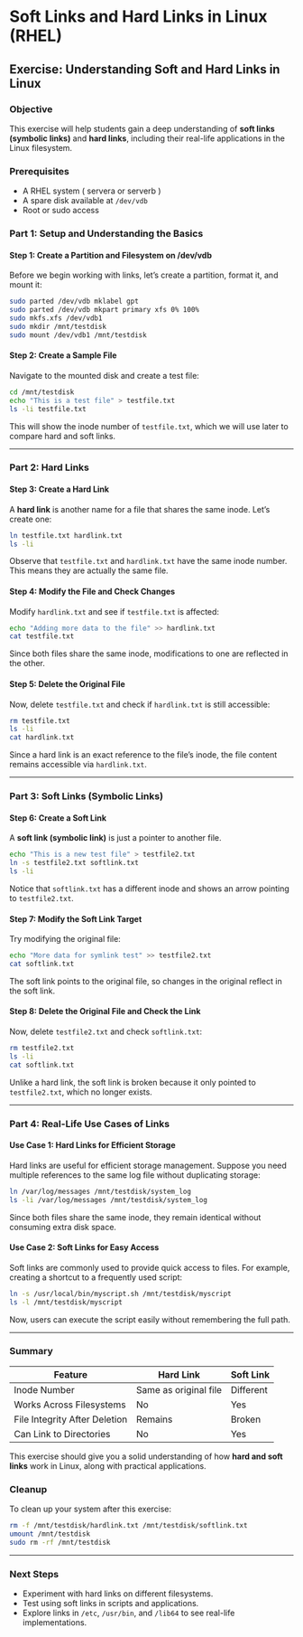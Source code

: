 # Soft Links and Hard Links in Linux (RHEL)

## Exercise: Understanding Soft and Hard Links in Linux

### **Objective**
This exercise will help students gain a deep understanding of **soft links (symbolic links)** and **hard links**, including their real-life applications in the Linux filesystem.

### **Prerequisites**
- A RHEL system  ( servera or serverb )
- A spare disk available at `/dev/vdb`
- Root or sudo access

### **Part 1: Setup and Understanding the Basics**
#### **Step 1: Create a Partition and Filesystem on /dev/vdb**
Before we begin working with links, let’s create a partition, format it, and mount it:

```bash
sudo parted /dev/vdb mklabel gpt
sudo parted /dev/vdb mkpart primary xfs 0% 100%
sudo mkfs.xfs /dev/vdb1
sudo mkdir /mnt/testdisk
sudo mount /dev/vdb1 /mnt/testdisk
```

#### **Step 2: Create a Sample File**
Navigate to the mounted disk and create a test file:

```bash
cd /mnt/testdisk
echo "This is a test file" > testfile.txt
ls -li testfile.txt
```

This will show the inode number of `testfile.txt`, which we will use later to compare hard and soft links.

---

### **Part 2: Hard Links**
#### **Step 3: Create a Hard Link**
A **hard link** is another name for a file that shares the same inode. Let’s create one:

```bash
ln testfile.txt hardlink.txt
ls -li
```

Observe that `testfile.txt` and `hardlink.txt` have the same inode number. This means they are actually the same file.

#### **Step 4: Modify the File and Check Changes**
Modify `hardlink.txt` and see if `testfile.txt` is affected:

```bash
echo "Adding more data to the file" >> hardlink.txt
cat testfile.txt
```

Since both files share the same inode, modifications to one are reflected in the other.

#### **Step 5: Delete the Original File**
Now, delete `testfile.txt` and check if `hardlink.txt` is still accessible:

```bash
rm testfile.txt
ls -li
cat hardlink.txt
```

Since a hard link is an exact reference to the file’s inode, the file content remains accessible via `hardlink.txt`.

---

### **Part 3: Soft Links (Symbolic Links)**
#### **Step 6: Create a Soft Link**
A **soft link (symbolic link)** is just a pointer to another file.

```bash
echo "This is a new test file" > testfile2.txt
ln -s testfile2.txt softlink.txt
ls -li
```

Notice that `softlink.txt` has a different inode and shows an arrow pointing to `testfile2.txt`.

#### **Step 7: Modify the Soft Link Target**
Try modifying the original file:

```bash
echo "More data for symlink test" >> testfile2.txt
cat softlink.txt
```

The soft link points to the original file, so changes in the original reflect in the soft link.

#### **Step 8: Delete the Original File and Check the Link**
Now, delete `testfile2.txt` and check `softlink.txt`:

```bash
rm testfile2.txt
ls -li
cat softlink.txt
```

Unlike a hard link, the soft link is broken because it only pointed to `testfile2.txt`, which no longer exists.

---

### **Part 4: Real-Life Use Cases of Links**
#### **Use Case 1: Hard Links for Efficient Storage**
Hard links are useful for efficient storage management. Suppose you need multiple references to the same log file without duplicating storage:

```bash
ln /var/log/messages /mnt/testdisk/system_log
ls -li /var/log/messages /mnt/testdisk/system_log
```

Since both files share the same inode, they remain identical without consuming extra disk space.

#### **Use Case 2: Soft Links for Easy Access**
Soft links are commonly used to provide quick access to files. For example, creating a shortcut to a frequently used script:

```bash
ln -s /usr/local/bin/myscript.sh /mnt/testdisk/myscript
ls -l /mnt/testdisk/myscript
```

Now, users can execute the script easily without remembering the full path.


---

### **Summary**
| Feature         | Hard Link | Soft Link |
|---------------|----------|----------|
| Inode Number | Same as original file | Different |
| Works Across Filesystems | No | Yes |
| File Integrity After Deletion | Remains | Broken |
| Can Link to Directories | No | Yes |

This exercise should give you a solid understanding of how **hard and soft links** work in Linux, along with practical applications.

### **Cleanup**
To clean up your system after this exercise:

```bash
rm -f /mnt/testdisk/hardlink.txt /mnt/testdisk/softlink.txt
umount /mnt/testdisk
sudo rm -rf /mnt/testdisk
```

---

### **Next Steps**
- Experiment with hard links on different filesystems.
- Test using soft links in scripts and applications.
- Explore links in `/etc`, `/usr/bin`, and `/lib64` to see real-life implementations.
